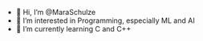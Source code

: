 - 👋 Hi, I’m @MaraSchulze
- 👀 I’m interested in Programming, especially ML and AI
- 🌱 I’m currently learning C and C++

<!---
MaraSchulze/MaraSchulze is a ✨ special ✨ repository because its `README.md` (this file) appears on your GitHub profile.
You can click the Preview link to take a look at your changes.
--->
